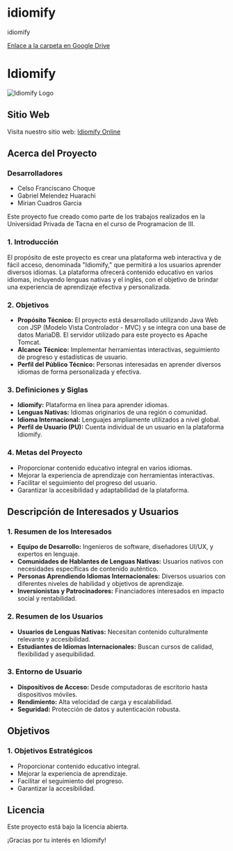 # idiomify
idiomify

[Enlace a la carpeta en Google Drive](https://drive.google.com/drive/folders/1oWK52tcCNv8BSdTADSX2ssMyrdE2-1F4?usp=sharing)

# Idiomify

![Idiomify Logo](https://idiomify.online/assets/images/logo.png)

## Sitio Web
Visita nuestro sitio web: [Idiomify Online](https://idiomify.online)

## Acerca del Proyecto

### Desarrolladores

- Celso Franciscano Choque
- Gabriel Melendez Huarachi
- Mirian Cuadros Garcia

Este proyecto fue creado como parte de los trabajos realizados en la Universidad Privada de Tacna en el curso de Programacion de III.



### 1. Introducción

El propósito de este proyecto es crear una plataforma web interactiva y de fácil acceso, denominada "Idiomify," que permitirá a los usuarios aprender diversos idiomas. La plataforma ofrecerá contenido educativo en varios idiomas, incluyendo lenguas nativas y el inglés, con el objetivo de brindar una experiencia de aprendizaje efectiva y personalizada.

### 2. Objetivos

- **Propósito Técnico:** El proyecto está desarrollado utilizando Java Web con JSP (Modelo Vista Controlador - MVC) y se integra con una base de datos MariaDB. El servidor utilizado para este proyecto es Apache Tomcat.
- **Alcance Técnico:** Implementar herramientas interactivas, seguimiento de progreso y estadísticas de usuario.
- **Perfil del Público Técnico:** Personas interesadas en aprender diversos idiomas de forma personalizada y efectiva.

### 3. Definiciones y Siglas

- **Idiomify:** Plataforma en línea para aprender idiomas.
- **Lenguas Nativas:** Idiomas originarios de una región o comunidad.
- **Idioma Internacional:** Lenguajes ampliamente utilizados a nivel global.
- **Perfil de Usuario (PU):** Cuenta individual de un usuario en la plataforma Idiomify.

### 4. Metas del Proyecto

- Proporcionar contenido educativo integral en varios idiomas.
- Mejorar la experiencia de aprendizaje con herramientas interactivas.
- Facilitar el seguimiento del progreso del usuario.
- Garantizar la accesibilidad y adaptabilidad de la plataforma.

## Descripción de Interesados y Usuarios

### 1. Resumen de los Interesados

- **Equipo de Desarrollo:** Ingenieros de software, diseñadores UI/UX, y expertos en lenguaje.
- **Comunidades de Hablantes de Lenguas Nativas:** Usuarios nativos con necesidades específicas de contenido auténtico.
- **Personas Aprendiendo Idiomas Internacionales:** Diversos usuarios con diferentes niveles de habilidad y objetivos de aprendizaje.
- **Inversionistas y Patrocinadores:** Financiadores interesados en impacto social y rentabilidad.

### 2. Resumen de los Usuarios

- **Usuarios de Lenguas Nativas:** Necesitan contenido culturalmente relevante y accesibilidad.
- **Estudiantes de Idiomas Internacionales:** Buscan cursos de calidad, flexibilidad y asequibilidad.

### 3. Entorno de Usuario

- **Dispositivos de Acceso:** Desde computadoras de escritorio hasta dispositivos móviles.
- **Rendimiento:** Alta velocidad de carga y escalabilidad.
- **Seguridad:** Protección de datos y autenticación robusta.

## Objetivos

### 1. Objetivos Estratégicos

- Proporcionar contenido educativo integral.
- Mejorar la experiencia de aprendizaje.
- Facilitar el seguimiento del progreso.
- Garantizar la accesibilidad.



## Licencia

Este proyecto está bajo la licencia abierta.

¡Gracias por tu interés en Idiomify!


